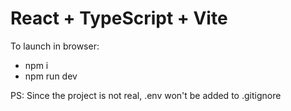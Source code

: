 # React + TypeScript + Vite

To launch in browser: 
- npm i
- npm run dev

PS: Since the project is not real, .env won't be added to .gitignore
